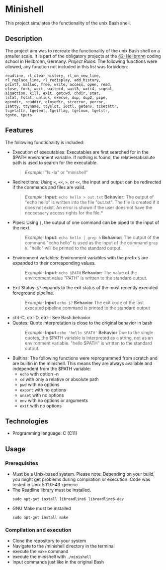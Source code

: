 # Minishell
This project simulates the functionality of the unix Bash shell.

## Description
The project aim was to recreate the functionality of the unix Bash shell on a smaller scale.
It is part of the obligatory projects at the [42-Heilbronn](https://www.42heilbronn.de/en/) coding school in Heilbronn, Germany.
*Project Rules:* The following functions were allowed, any function not included in this list was forbidden:
```
readline, rl_clear_history, rl_on_new_line,
rl_replace_line, rl_redisplay, add_history,
printf, malloc, free, write, access, open, read,
close, fork, wait, waitpid, wait3, wait4, signal,
sigaction, kill, exit, getcwd, chdir, stat,
lstat, fstat, unlink, execve, dup, dup2, pipe,
opendir, readdir, closedir, strerror, perror,
isatty, ttyname, ttyslot, ioctl, getenv, tcsetattr,
tcgetattr, tgetent, tgetflag, tgetnum, tgetstr,
tgoto, tputs
```
## Features
The following functionality is included:
- Execution of executables: Executables are first searched for in the $PATH environment variable. If nothing is found, the relative/absolute path is used to search for the executable.
  >*Example:* "ls -la" or "minishell"
- Redirections: Using ```<```, ```<<```, ```>```, or ```<<```, the input and output can be redirected if the commands and files are valid.
  >*Example:* **Input:** ```echo hello > out.txt``` **Behavior:** The output of "echo hello" is written into the file "out.txt". The file is created if it does not exist. An error is shown if the user does not have the neccessary access rights   for the file.*
- Pipes: Using ```|```, the output of one command can be piped to the input of the next.                      
  >*Example:* **Input:** ```echo hello | grep h``` **Behavior:** The output of the command "echo hello" is used as the input of the command ```grep h```. "hello" will be printed to the standard output.
- Environment variables: Environment variables with the prefix ```$``` are expanded to their corresponding values.    
  >*Example:* **Input:** ```echo $PATH``` **Behavior:** The value of the environment value "PATH" is written to the standard output.
- Exit Status: ```$?``` expands to the exit status of the most recently executed foreground pipeline.                
  >*Example:* **Input** ```echo $?``` **Behavior** The exit code of the last executed pipeline command is printed to the standard   output
- ctrl-C, ctrl-D, ctrl-\: See Bash behavior
- Quotes: Quote interpretation is close to the original behavior in bash                                  
  >*Example:* **Input** ```echo 'hello $PATH'``` **Behavior** Due to the single quotes, the $PATH variable is interpreted as a string, not as an environment variable. "hello $PATH" is written to the standard output.
- Builtins: The following functions were reprogrammed from scratch and are builtin in the minishell. This means they are   always available and independent from the $PATH variable:
  - ```echo``` with option -n
  - ```cd``` with only a relative or absolute path
  - ```pwd``` with no options
  - ```export``` with no options
  - ```unset``` with no options
  - ```env``` with no options or arguments
  - ```exit``` with no options
 
## Technologies
 - Programming language: C (C11)
## Usage
### Prerequisites
- Must be a Unix-based system. Please note: Depending on your build, you might get problems during compilation or         execution. Code was tested in Unix 5.11.0-43-generic
- The Readline library must be installed.
  ```
  sudo apt-get install libreadline6 libreadline6-dev
  ```
- GNU Make must be installed
  ```
  sudo apt-get install make
  ```
### Compilation and execution
- Clone the repository to your system
- Navigate to the /minishell directory in the terminal
- execute the ``` make ``` command
- execute the minishell with ```./minishell```
- Input commands just like in the original Bash

